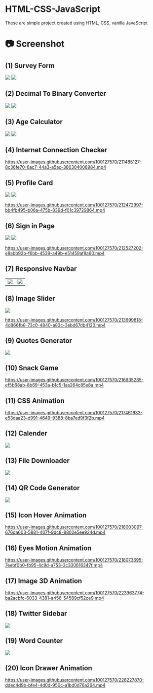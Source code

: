 # HTML-CSS-JavaScript

These are simple project created using HTML, CSS, vanilla JavaScript

# :camera: Screenshot

## (1) Survey Form

<img src="screenshots/survey_form1.png">
<img src="screenshots/survey_form2.png">

## (2) Decimal To Binary Converter

<img src="screenshots/decimal_to_binary1.png">
<img src="screenshots/decimal_to_binary2.png">

## (3) Age Calculator

<img src="screenshots/ac_image.png">
<img src="screenshots/ac_image2.png">

## (4) Internet Connection Checker

https://user-images.githubusercontent.com/100127570/211485127-8c36fe70-6ac7-44a3-a5ac-380304008984.mp4

## (5) Profile Card

<img src="screenshots/profile_card_in_mobile.png">
<img src="screenshots/profile_card_in_pc.png">

https://user-images.githubusercontent.com/100127570/212472997-bb4fb495-b06a-475b-839d-f01c39729864.mp4

## (6) Sign in Page

<img src="screenshots/signinpage1.png">
<img src="screenshots/signinpage2.png">

https://user-images.githubusercontent.com/100127570/212527202-e8abb92b-f6bb-4539-a49b-e51459af8a60.mp4

## (7) Responsive Navbar

<table>
<tr>
    <td>
        <img src="screenshots/rnb1.png">
    </td>
    <td>
        <img src="screenshots/rnb2.png">
    </td>
</tr>
</table>

## (8) Image Slider

<img src="screenshots/image_slider.png">

https://user-images.githubusercontent.com/100127570/213699818-4d866fb8-73c0-4840-a83c-3ebd67db4120.mp4

## (9) Quotes Generator

<img src="screenshots/quotes_generator.png">

## (10) Snack Game

https://user-images.githubusercontent.com/100127570/216635285-ef5b68ab-8b69-453a-b1c5-1aa264c85e8a.mp4

## (11) CSS Animation

https://user-images.githubusercontent.com/100127570/217461633-e53daa23-d991-4649-9388-8ba7ed9f3f2b.mp4

## (12) Calender

<img src="screenshots/calender.png">

## (13) File Downloader

<img src="screenshots/file_downloader.png">

## (14) QR Code Generator

<img src="screenshots/qr_code_generator.png">

## (15) Icon Hover Animation 

https://user-images.githubusercontent.com/100127570/218003097-676da603-5881-407f-9dc8-8802e5ee924d.mp4

## (16) Eyes Motion Animation

https://user-images.githubusercontent.com/100127570/218073695-7eebf0b0-fb95-4c9d-a753-3c330616347f.mp4

## (17) Image 3D Animation

https://user-images.githubusercontent.com/100127570/223963774-ba2acbfc-6033-4381-a456-54589cf52ce9.mp4

## (18) Twitter Sidebar

<img src="screenshots/twitter_sidebar.png">

## (19) Word Counter

<img src="screenshots/word_counter.png">

## (20) Icon Drawer Animation

https://user-images.githubusercontent.com/100127570/228227870-ddec4d9b-bfe4-4d0d-950c-a1bd0d76a264.mp4

